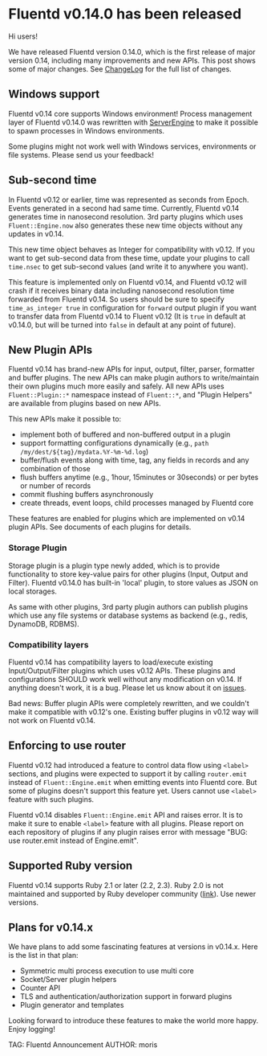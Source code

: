 # Fluentd v0.14.0 has been released

Hi users!

We have released Fluentd version 0.14.0, which is the first release of major version 0.14, including many improvements and new APIs.
This post shows some of major changes. See [ChangeLog](https://github.com/fluent/fluentd/blob/master/CHANGELOG.md) for the full list of changes.

## Windows support

Fluentd v0.14 core supports Windows environment! Process management layer of Fluentd v0.14.0 was rewritten with [ServerEngine](https://github.com/fluent/serverengine) to make it possible to spawn processes in Windows environments.

Some plugins might not work well with Windows services, environments or file systems. Please send us your feedback!

## Sub-second time

In Fluentd v0.12 or earlier, time was represented as seconds from Epoch. Events generated in a second had same time.
Currently, Fluentd v0.14 generates time in nanosecond resolution. 3rd party plugins which uses `Fluent::Engine.now` also generates these new time objects without any updates in v0.14.

This new time object behaves as Integer for compatibility with v0.12. If you want to get sub-second data from these time, update your plugins to call `time.nsec` to get sub-second values (and write it to anywhere you want).

This feature is implemented only on Fluentd v0.14, and Fluentd v0.12 will crash if it receives binary data including nanosecond resolution time forwarded from Fluentd v0.14. So users should be sure to specify `time_as_integer true` in configuration for `forward` output plugin if you want to transfer data from Fluentd v0.14 to Fluent v0.12 (It is `true` in default at v0.14.0, but will be turned into `false` in default at any point of future).

## New Plugin APIs

Fluentd v0.14 has brand-new APIs for input, output, filter, parser, formatter and buffer plugins. The new APIs can make plugin authors to write/maintain their own plugins much more easily and safely. All new APIs uses `Fluent::Plugin::*` namespace instead of `Fluent::*`, and "Plugin Helpers" are available from plugins based on new APIs.

This new APIs make it possible to:

* implement both of buffered and non-buffered output in a plugin
* support formatting configurations dynamically (e.g., `path /my/dest/${tag}/mydata.%Y-%m-%d.log`)
* buffer/flush events along with time, tag, any fields in records and any combination of those
* flush buffers anytime (e.g., 1hour, 15minutes or 30seconds) or per bytes or number of records
* commit flushing buffers asynchronously
* create threads, event loops, child processes managed by Fluentd core

These features are enabled for plugins which are implemented on v0.14 plugin APIs. See documents of each plugins for details.

### Storage Plugin

Storage plugin is a plugin type newly added, which is to provide functionality to store key-value pairs for other plugins (Input, Output and Filter). Fluentd v0.14.0 has built-in 'local' plugin, to store values as JSON on local storages.

As same with other plugins, 3rd party plugin authors can publish plugins which use any file systems or database systems as backend (e.g., redis, DynamoDB, RDBMS).

### Compatibility layers

Fluentd v0.14 has compatibility layers to load/execute existing Input/Output/Filter plugins which uses v0.12 APIs. These plugins and configurations SHOULD work well without any modification on v0.14. If anything doesn't work, it is a bug. Please let us know about it on [issues](https://github.com/fluent/fluentd/issues).

Bad news: Buffer plugin APIs were completely rewritten, and we couldn't make it compatible with v0.12's one. Existing buffer plugins in v0.12 way will not work on Fluentd v0.14.

## Enforcing to use router

Fluentd v0.12 had introduced a feature to control data flow using `<label>` sections, and plugins were expected to support it by calling `router.emit` instead of `Fluent::Engine.emit` when emitting events into Fluentd core. But some of plugins doesn't support this feature yet. Users cannot use `<label>` feature with such plugins.

Fluentd v0.14 disables `Fluent::Engine.emit` API and raises error. It is to make it sure to enable `<label>` feature with all plugins. Please report on each repository of plugins if any plugin raises error with message "BUG: use router.emit instead of Engine.emit".

## Supported Ruby version

Fluentd v0.14 supports Ruby 2.1 or later (2.2, 2.3).
Ruby 2.0 is not maintained and supported by Ruby developer community ([link](https://www.ruby-lang.org/en/news/2016/02/24/support-plan-of-ruby-2-0-0-and-2-1/)). Use newer versions.

## Plans for v0.14.x

We have plans to add some fascinating features at versions in v0.14.x. Here is the list in that plan:

* Symmetric multi process execution to use multi core
* Socket/Server plugin helpers
* Counter API
* TLS and authentication/authorization support in forward plugins
* Plugin generator and templates

Looking forward to introduce these features to make the world more happy. Enjoy logging!

TAG: Fluentd Announcement
AUTHOR: moris
